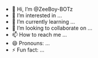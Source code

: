 - 👋 Hi, I’m @ZeeBoy-BOTz
- 👀 I’m interested in ...
- 🌱 I’m currently learning ...
- 💞️ I’m looking to collaborate on ...
- 📫 How to reach me ...
- 😄 Pronouns: ...
- ⚡ Fun fact: ...

<!---
ZeeBoy-BOTz/ZeeBoy-BOTz is a ✨ special ✨ repository because its `README.md` (this file) appears on your GitHub profile.
You can click the Preview link to take a look at your changes.
--->
